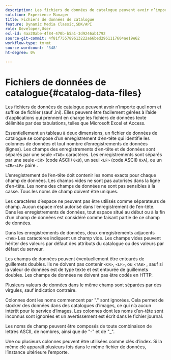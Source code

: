 ```yaml
---
description: Les fichiers de données de catalogue peuvent avoir n’importe quel nom et suffixe de fichier (sauf .ini). Elles peuvent être facilement gérées à l’aide d’applications qui prennent en charge les fichiers de données texte délimités par des tabulations, telles que Microsoft Excel et Access.
solution: Experience Manager
title: Fichiers de données de catalogue
feature: Dynamic Media Classic,SDK/API
role: Developer,User
exl-id: 4aa20abe-4f84-470b-b5a1-3d9246ab1792
source-git-commit: 4f81f755789613222a66bed2961117604ae19e62
workflow-type: tm+mt
source-wordcount: '348'
ht-degree: 0%

---
```


# Fichiers de données de catalogue{#catalog-data-files}

Les fichiers de données de catalogue peuvent avoir n’importe quel nom et suffixe de fichier (sauf .ini). Elles peuvent être facilement gérées à l’aide d’applications qui prennent en charge les fichiers de données texte délimités par des tabulations, telles que Microsoft Excel et Access.

Essentiellement un tableau à deux dimensions, un fichier de données de catalogue se compose d’un enregistrement d’en-tête qui identifie les colonnes de données et tout nombre d’enregistrements de données (lignes). Les champs des enregistrements d’en-tête et de données sont séparés par une seule `<TAB>` caractères. Les enregistrements sont séparés par une seule `<CR>` (code ASCII) `0xD`), un seul `<LF>` (code ASCII) `0xA`), ou un `<CR><LF>` paire .

L’enregistrement de l’en-tête doit contenir les noms exacts pour chaque champ de données. Les champs vides ne sont pas autorisés dans la ligne d’en-tête. Les noms des champs de données ne sont pas sensibles à la casse. Tous les noms de champ doivent être uniques.

Les caractères d’espace ne peuvent pas être utilisés comme séparateurs de champ. Aucun espace n’est autorisé dans l’enregistrement de l’en-tête. Dans les enregistrements de données, tout espace situé au début ou à la fin d’un champ de données est considéré comme faisant partie de ce champ de données.

Dans les enregistrements de données, deux enregistrements adjacents `<TAB>` Les caractères indiquent un champ vide. Les champs vides peuvent hériter des valeurs par défaut des attributs du catalogue ou des valeurs par défaut du serveur.

Les champs de données peuvent éventuellement être entourés de guillemets doubles. Ils ne doivent pas contenir `<CR>`, `<LF>`, ou `<TAB>` , sauf si la valeur de données est de type texte et est entourée de guillemets doubles. Les champs de données ne doivent pas être codés en HTTP.

Plusieurs valeurs de données dans le même champ sont séparées par des virgules, sauf indication contraire.

Colonnes dont les noms commencent par &quot;.&quot; sont ignorées. Cela permet de stocker des données dans des catalogues d’images, ce qui n’a aucun intérêt pour le service d’images. Les colonnes dont les noms d’en-tête sont inconnus sont ignorées et un avertissement est écrit dans le fichier journal.

Les noms de champ peuvent être composés de toute combinaison de lettres ASCII, de nombres, ainsi que de &quot;-&quot; et de &quot;_&quot;.

Une ou plusieurs colonnes peuvent être utilisées comme clés d’index. Si la même clé apparaît plusieurs fois dans le même fichier de données, l’instance ultérieure l’emporte.

